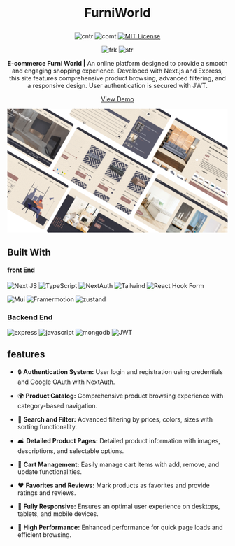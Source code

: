 <div align="center">
  

<h1 align="center">
  
  FurniWorld
 
</h1>

   ![cntr](https://img.shields.io/github/contributors/waldriss/e-commerce-furniture?color=pink&style=for-the-badge) 
 ![comt](https://img.shields.io/github/last-commit/waldriss/e-commerce-furniture?style=for-the-badge) 
 [![MIT License](https://img.shields.io/badge/License-MIT-green.svg?style=for-the-badge)](https://choosealicense.com/licenses/mit/)

![frk](https://img.shields.io/github/forks/waldriss/e-commerce-furniture?style=flat-square) 
![str](https://img.shields.io/github/stars/waldriss/e-commerce-furniture?style=flat-square)





**E-commerce Furni World |** An online platform designed to provide a smooth and engaging shopping experience. Developed with Next.js and Express, this site features comprehensive product browsing, advanced filtering, and a responsive design. User authentication is secured with JWT.


<p align="center">
  <a href="https://furniworldapp.vercel.app/" target="_blank">View Demo</a>
</p>

![screenshot](showcase.png)
</div>

## Built With
#### front End

![Next JS](https://img.shields.io/badge/Next-black?style=for-the-badge&logo=next.js&logoColor=white) ![TypeScript](https://img.shields.io/badge/typescript-%23007ACC.svg?style=for-the-badge&logo=typescript&logoColor=white) ![NextAuth](https://img.shields.io/badge/NextAuth-black.svg?style=for-the-badge&logo=adsqdqs&logoColor=white) ![Tailwind](https://img.shields.io/badge/Tailwind_CSS-38B2AC?style=for-the-badge&logo=tailwind-css&logoColor=white) ![React Hook Form](https://img.shields.io/badge/React%20Hook%20Form-%23EC5990.svg?style=for-the-badge&logo=reacthookform&logoColor=white) 

![Mui](https://img.shields.io/badge/Material%20UI-007FFF?style=for-the-badge&logo=mui&logoColor=white) ![Framermotion](https://img.shields.io/badge/Framer%20motion-gray.svg?style=for-the-badge&logo=adsqdqs&logoColor=white) ![zustand](https://img.shields.io/badge/Zustand-green.svg?style=for-the-badge&logo=adsqdqs&logoColor=white)



### Backend End

![express](https://img.shields.io/badge/Express%20js-000000?style=for-the-badge&logo=express&logoColor=white) ![javascript](https://img.shields.io/badge/JavaScript-323330?style=for-the-badge&logo=javascript&logoColor=F7DF1E) ![mongodb](https://img.shields.io/badge/MongoDB-4EA94B?style=for-the-badge&logo=mongodb&logoColor=white) ![JWT](https://img.shields.io/badge/JWT-black?style=for-the-badge&logo=JSON%20web%20tokens)



## features

- 🔒 **Authentication System:** User login and registration using credentials and Google OAuth with NextAuth.

- 🌍 **Product Catalog:** Comprehensive product browsing experience with category-based navigation.

- 🔎 **Search and Filter:** Advanced filtering by prices, colors, sizes with sorting functionality.

- 🛋  **Detailed Product Pages:** Detailed product information with images, descriptions, and selectable options.

- 🛒 **Cart Management:** Easily manage cart items with add, remove, and update functionalities.

- ❤️ **Favorites and Reviews:** Mark products as favorites and provide ratings and reviews.

- 🎊 **Fully Responsive:** Ensures an optimal user experience on desktops, tablets, and mobile devices.

- 🚀 **High Performance:** Enhanced performance for quick page loads and efficient browsing.
